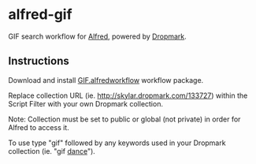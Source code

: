 alfred-gif
==========

GIF search workflow for [Alfred](http://www.alfredapp.com), powered by [Dropmark](http://dropmark.com).


Instructions
------------

Download and install [GIF.alfredworkflow](https://github.com/dropmark/alfred-gif/releases/download/v1.0/GIF.alfredworkflow) workflow package.

Replace collection URL (ie. http://skylar.dropmark.com/133727) within the Script Filter with your own Dropmark collection. 

Note: Collection must be set to public or global (not private) in order for Alfred to access it.

To use type "gif" followed by any keywords used in your Dropmark collection (ie. "gif [dance](http://cdn.dropmark.com/1/e50c4e6eafda4ee50a6e7f407c226ac06ba8123a/kvUU7.gif)").
